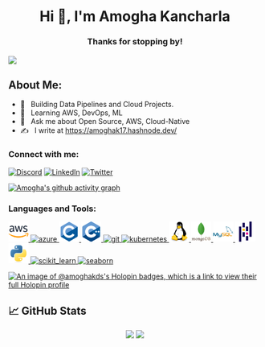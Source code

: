 <h1 align="middle">Hi 👋, I'm Amogha Kancharla</h1>
<h3 align="center"> Thanks for stopping by! </h3>
<img align="center" src="https://media1.giphy.com/media/JqmupuTVZYaQX5s094/giphy.gif?cid=ecf05e478a1rjmg11u357eyxt3tvdhydhp7naishbfiheezm&ep=v1_gifs_search&rid=giphy.gif&ct=g" width="750">

<h2> About Me:</h2>

- 🤔 &nbsp; Building Data Pipelines and Cloud Projects.
- 🌱 &nbsp; Learning AWS, DevOps, ML
- 💬 &nbsp; Ask me about Open Source, AWS, Cloud-Native
- ✍️ &nbsp; I write at https://amoghak17.hashnode.dev/

<h3 align="left">Connect with me:</h3>
<p align="left">

[![Discord](https://img.shields.io/badge/Discord-%237289DA.svg?logo=discord&logoColor=white)](https://discord.gg/amoghak_) 
[![LinkedIn](https://img.shields.io/badge/LinkedIn-%230077B5.svg?logo=linkedin&logoColor=white)](https://linkedin.com/in/amoghakancharla) 
[![Twitter](https://img.shields.io/badge/Twitter-%231DA1F2.svg?logo=Twitter&logoColor=white)](https://twitter.com/amoghak17)
 



[![Amogha's  github activity graph](https://github-readme-activity-graph.vercel.app/graph?username=amoghakancharla&theme=dracula)](https://github.com/amoghak-ds/github-readme-activity-graph)
  
<h3 align="left">Languages and Tools:</h3>
<p align="left"> <a href="https://aws.amazon.com" target="_blank" rel="noreferrer"> <img src="https://raw.githubusercontent.com/devicons/devicon/master/icons/amazonwebservices/amazonwebservices-original-wordmark.svg" alt="aws" width="40" height="40"/> </a> <a href="https://azure.microsoft.com/en-in/" target="_blank" rel="noreferrer"> <img src="https://www.vectorlogo.zone/logos/microsoft_azure/microsoft_azure-icon.svg" alt="azure" width="40" height="40"/> </a> <a href="https://www.cprogramming.com/" target="_blank" rel="noreferrer"> <img src="https://raw.githubusercontent.com/devicons/devicon/master/icons/c/c-original.svg" alt="c" width="40" height="40"/> </a> <a href="https://www.w3schools.com/cpp/" target="_blank" rel="noreferrer"> <img src="https://raw.githubusercontent.com/devicons/devicon/master/icons/cplusplus/cplusplus-original.svg" alt="cplusplus" width="40" height="40"/> </a> <a href="https://git-scm.com/" target="_blank" rel="noreferrer"> <img src="https://www.vectorlogo.zone/logos/git-scm/git-scm-icon.svg" alt="git" width="40" height="40"/> </a> <a href="https://kubernetes.io" target="_blank" rel="noreferrer"> <img src="https://www.vectorlogo.zone/logos/kubernetes/kubernetes-icon.svg" alt="kubernetes" width="40" height="40"/> </a> <a href="https://www.linux.org/" target="_blank" rel="noreferrer"> <img src="https://raw.githubusercontent.com/devicons/devicon/master/icons/linux/linux-original.svg" alt="linux" width="40" height="40"/> </a> <a href="https://www.mongodb.com/" target="_blank" rel="noreferrer"> <img src="https://raw.githubusercontent.com/devicons/devicon/master/icons/mongodb/mongodb-original-wordmark.svg" alt="mongodb" width="40" height="40"/> </a> <a href="https://www.mysql.com/" target="_blank" rel="noreferrer"> <img src="https://raw.githubusercontent.com/devicons/devicon/master/icons/mysql/mysql-original-wordmark.svg" alt="mysql" width="40" height="40"/> </a> <a href="https://pandas.pydata.org/" target="_blank" rel="noreferrer"> <img src="https://raw.githubusercontent.com/devicons/devicon/2ae2a900d2f041da66e950e4d48052658d850630/icons/pandas/pandas-original.svg" alt="pandas" width="40" height="40"/> </a> <a href="https://www.python.org" target="_blank" rel="noreferrer"> <img src="https://raw.githubusercontent.com/devicons/devicon/master/icons/python/python-original.svg" alt="python" width="40" height="40"/> </a> <a href="https://scikit-learn.org/" target="_blank" rel="noreferrer"> <img src="https://upload.wikimedia.org/wikipedia/commons/0/05/Scikit_learn_logo_small.svg" alt="scikit_learn" width="40" height="40"/> </a> <a href="https://seaborn.pydata.org/" target="_blank" rel="noreferrer"> <img src="https://seaborn.pydata.org/_images/logo-mark-lightbg.svg" alt="seaborn" width="40" height="40"/> </a> </p>

 [![An image of @amoghakds's Holopin badges, which is a link to view their full Holopin profile](https://holopin.me/amoghakds)](https://holopin.io/@amoghakds)
 


 ## 📈 GitHub Stats
<p align="center">
	
  <img width="48%" src="https://github-readme-stats.vercel.app/api?username=amoghakancharla&show_icons=true&theme=tokyonight" />
  <img width="48%" src="https://github-readme-streak-stats.herokuapp.com/?user=amoghakancharla&theme=tokyonight" />
</p>

 
 

<!---
amoghak-ds/amoghak-ds is a ✨ special ✨ repository because its `README.md` (this file) appears on your GitHub profile.
You can click the Preview link to take a look at your changes.
--->


<!--
**amoghakancharla/amoghakancharla** is a ✨ _special_ ✨ repository because its `README.md` (this file) appears on your GitHub profile.

Here are some ideas to get you started:

- 🔭 I’m currently working on ...
- 🌱 I’m currently learning ...
- 👯 I’m looking to collaborate on ...
- 🤔 I’m looking for help with ...
- 💬 Ask me about ...
- 📫 How to reach me: ...
- 😄 Pronouns: ...
- ⚡ Fun fact: ...
-->
